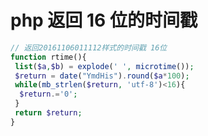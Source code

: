 <!-- Date: 2016-10-24 04:20 -->

# php 返回 16 位的时间戳

```php
// 返回20161106011112样式的时间戳 16位
function rtime(){
 list($a,$b) = explode(' ', microtime());
 $return = date("YmdHis").round($a*100);
 while(mb_strlen($return, 'utf-8')<16){
  $return.='0';
 }
 return $return;
}
```
